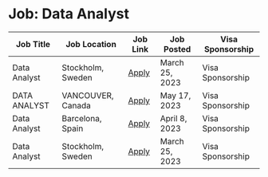 # Job: Data Analyst

| Job Title | Job Location | Job Link | Job Posted | Visa Sponsorship |
| --- | --- | --- | --- | --- |
| Data Analyst | Stockholm, Sweden | [Apply](https://www.truecaller.com/careers/jobs/4720493) | March 25, 2023 | Visa Sponsorship |
| DATA ANALYST | VANCOUVER, Canada | [Apply](https://phxlabs.ca/careers/5614022003/?gh_jid=5614022003) | May 17, 2023 | Visa Sponsorship |
| Data Analyst | Barcelona, Spain | [Apply](https://boards.eu.greenhouse.io/wallapop/jobs/4137188101) | April 8, 2023 | Visa Sponsorship |
| Data Analyst | Stockholm, Sweden | [Apply](https://www.truecaller.com/careers/jobs/4720493) | March 25, 2023 | Visa Sponsorship |
